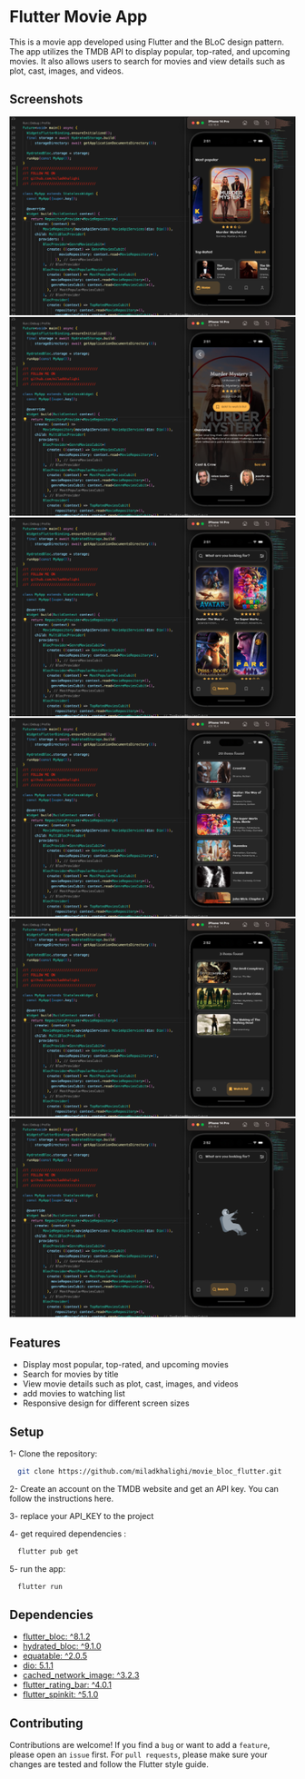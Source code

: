 
# Flutter Movie App

This is a movie app developed using Flutter and the BLoC design pattern. The app utilizes the TMDB API to display popular, top-rated, and upcoming movies. It also allows users to search for movies and view details such as plot, cast, images, and videos.


## Screenshots
![screenshot](screen_shots/Screenshot_1.png?raw=true)
![screenshot](screen_shots/Screenshot_2.png?raw=true)
![screenshot](screen_shots/Screenshot_3.png?raw=true)
![screenshot](screen_shots/Screenshot_4.png?raw=true)
![screenshot](screen_shots/Screenshot_5.png?raw=true)
![screenshot](screen_shots/Screenshot_6.png?raw=true)


## Features

- Display most popular, top-rated, and upcoming movies
- Search for movies by title
- View movie details such as plot, cast, images, and videos
- add movies to watching list
- Responsive design for different screen sizes


## Setup

1- Clone the repository:

```bash
  git clone https://github.com/miladkhalighi/movie_bloc_flutter.git

```

2- Create an account on the TMDB website and get an API key. You can follow the instructions here.

3- replace your API_KEY to the project

4- get required dependencies :

```bash
  flutter pub get

```
5- run the app:

```bash
  flutter run

```


## Dependencies

- [flutter_bloc: ^8.1.2](https://pub.dev/packages/flutter_bloc)
- [hydrated_bloc: ^9.1.0](https://pub.dev/packages/hydrated_bloc)
- [equatable: ^2.0.5](https://pub.dev/packages/equatable)
- [dio: 5.1.1](https://pub.dev/packages/dio)
- [cached_network_image: ^3.2.3](https://pub.dev/packages/cached_network_image)
- [flutter_rating_bar: ^4.0.1](https://pub.dev/packages/flutter_rating_bar)
- [flutter_spinkit: ^5.1.0](https://pub.dev/packages/flutter_spinkit)



## Contributing

Contributions are welcome! If you find a `bug` or want to add a `feature`, please open an `issue` first. For `pull requests`, please make sure your changes are tested and follow the Flutter style guide.


